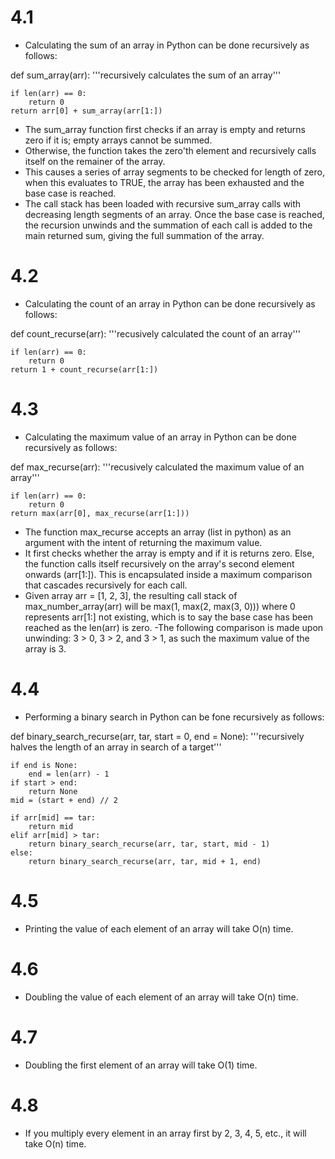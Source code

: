 # 4.1
- Calculating the sum of an array in Python can be done recursively as follows:

def sum_array(arr):
    '''recursively calculates the sum of an array'''

    if len(arr) == 0:
        return 0
    return arr[0] + sum_array(arr[1:])

- The sum_array function first checks if an array is empty and returns zero if
it is; empty arrays cannot be summed.
- Otherwise, the function takes the zero'th element and recursively calls
itself on the remainer of the array.
- This causes a series of array segments to be checked for length of zero, when
this evaluates to TRUE, the array has been exhausted and the base case is 
reached.
- The call stack has been loaded with recursive sum_array calls with decreasing
length segments of an array. Once the base case is reached, the recursion
unwinds and the summation of each call is added to the main returned sum,
giving the full summation of the array.


# 4.2
- Calculating the count of an array in Python can be done recursively as 
follows:

def count_recurse(arr):
    '''recusively calculated the count of an array'''

    if len(arr) == 0:
        return 0
    return 1 + count_recurse(arr[1:])


# 4.3
- Calculating the maximum value of an array in Python can be done recursively
as follows:

def max_recurse(arr):
    '''recusively calculated the maximum value of an array'''
    
    if len(arr) == 0:
        return 0
    return max(arr[0], max_recurse(arr[1:]))

- The function max_recurse accepts an array (list in python) as an argument 
with the intent of returning the maximum value.
- It first checks whether the array is empty and if it is returns zero. Else, 
the function calls itself recursively on the array's second element onwards 
(arr[1:]). This is encapsulated inside a maximum comparison that cascades 
recursively for each call. 
- Given array arr = [1, 2, 3], the resulting call stack of
max_number_array(arr) will be max(1, max(2, max(3, 0))) where 0 represents 
arr[1:] not existing, which is to say the base case has been reached as the 
len(arr) is zero. 
-The following comparison is made upon unwinding: 3 > 0, 3 > 2, and 3 > 1, as 
such the maximum value of the array is 3.


# 4.4
- Performing a binary search in Python can be fone recursively as follows:

def binary_search_recurse(arr, tar, start = 0, end = None):
    '''recursively halves the length of an array in search of a target'''
    
    if end is None:
        end = len(arr) - 1
    if start > end:
        return None
    mid = (start + end) // 2
    
    if arr[mid] == tar:
        return mid
    elif arr[mid] > tar:
        return binary_search_recurse(arr, tar, start, mid - 1)
    else:
        return binary_search_recurse(arr, tar, mid + 1, end)


# 4.5
- Printing the value of each element of an array will take O(n) time.

# 4.6
- Doubling the value of each element of an array will take O(n) time.

# 4.7
- Doubling the first element of an array will take O(1) time.

# 4.8
- If you multiply every element in an array first by 2, 3, 4, 5, etc., it will
take O(n) time.